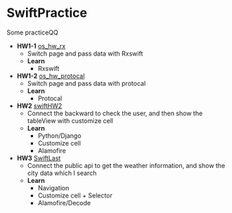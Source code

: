 # SwiftPractice
Some practiceQQ

* **HW1-1** 
[os_hw_rx](/os_hw_rx)
    * Switch page and pass data with Rxswift
    * **Learn** 
        * Rxswift
* **HW1-2** 
[os_hw_protocal](/os_hw_protocal)
    * Switch page and pass data with protocal
    * **Learn** 
        * Protocal
* **HW2** 
[swiftHW2](/swiftHW2) 
    * Connect the backward to check the user, and then show the tableView with customize cell
    * **Learn** 
        * Python/Django
        * Customize cell
        * Alamofire
* **HW3** 
[SwiftLast](/SwiftLast)
    * Connect the public api to get the weather information, and show the city data which I search
    * **Learn** 
      * Navigation
      * Customize cell + Selector
      * Alamofire/Decode
